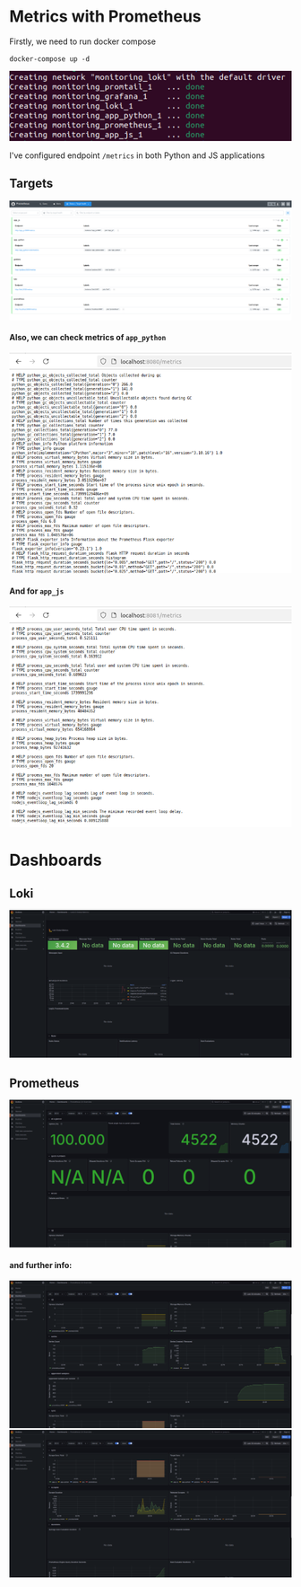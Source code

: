 # Metrics with Prometheus

Firstly, we need to run docker compose
```
docker-compose up -d
```

![up docker metrics](./images/up_metrics.png)


I've configured endpoint `/metrics` in both Python and JS applications
## Targets

![prometheus targets](./images/targets.png)


#### Also, we can check metrics of `app_python`

![python metrics](./images/py_metrics.png)

#### And for `app_js`

![js metrics](./images/js_metrics.png)


# Dashboards

## Loki

![loki metrics dash board](./images/loki_metrics.png)


## Prometheus

![prometheus metrics](./images/prometh_metrics/init.png)

#### and further info:

![first statistics img](./images/prometh_metrics/1.png)
![second statistics img](./images/prometh_metrics/2.png)
